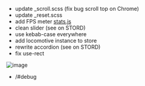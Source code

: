 - update _scroll.scss (fix bug scroll top on Chrome)
- update _reset.scss
- add FPS meter [stats.js](https://github.com/mrdoob/stats.js)
- clean slider (see on STORD)
- use kebab-case everywhere
- add locomotive instance to store
- rewrite accordion (see on STORD)
- fix use-rect

![image](https://user-images.githubusercontent.com/28361254/141855173-a1a05afe-3f15-4078-b9a0-03936ac77a73.png)
- /#debug
